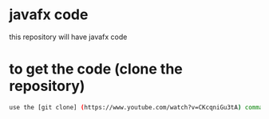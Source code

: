 # javafx code
this repository will have javafx code 
# to get the code (clone the repository)
```bash
use the [git clone] (https://www.youtube.com/watch?v=CKcqniGu3tA) command 
```